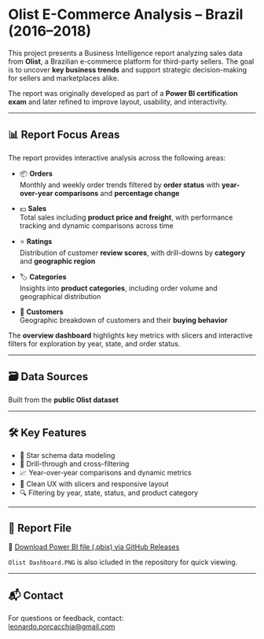 # Olist E-Commerce Analysis – Brazil (2016–2018)

This project presents a Business Intelligence report analyzing sales data from **Olist**, a Brazilian e-commerce platform for third-party sellers. The goal is to uncover **key business trends** and support strategic decision-making for sellers and marketplaces alike.

The report was originally developed as part of a **Power BI certification exam** and later refined to improve layout, usability, and interactivity.

---

## 📊 Report Focus Areas

The report provides interactive analysis across the following areas:

- 📦 **Orders**  
  Monthly and weekly order trends filtered by **order status** with **year-over-year comparisons** and **percentage change**

- 💵 **Sales**  
  Total sales including **product price and freight**, with performance tracking and dynamic comparisons across time

- ⭐ **Ratings**  
  Distribution of customer **review scores**, with drill-downs by **category** and **geographic region**

- 🏷️ **Categories**  
  Insights into **product categories**, including order volume and geographical distribution

- 👥 **Customers**  
  Geographic breakdown of customers and their **buying behavior**

The **overview dashboard** highlights key metrics with slicers and interactive filters for exploration by year, state, and order status.

---

## 🗃️ Data Sources

Built from the **public Olist dataset**
 
---

## 🛠️ Key Features

- 📐 Star schema data modeling
- 🧭 Drill-through and cross-filtering
- 📈 Year-over-year comparisons and dynamic metrics
- 🎯 Clean UX with slicers and responsive layout
- 🔍 Filtering by year, state, status, and product category

---

## 📄 Report File

📎 [Download Power BI file (.pbix) via GitHub Releases](https://github.com/leonardop56/Olist-E-Commerce-Analysis/releases/tag/v1.0)  

`Olist Dashboard.PNG` is also icluded in the repository for quick viewing.

---

## 📬 Contact

For questions or feedback, contact:  
[leonardo.porcacchia@gmail.com](mailto:leonardo.porcacchia@gmail.com)

